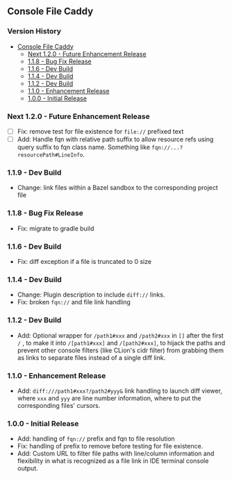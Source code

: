 ## Console File Caddy

[TOC]: # "Version History"

### Version History
- [Console File Caddy](#console-file-caddy)
  - [Next 1.2.0 - Future Enhancement Release](#next-120---future-enhancement-release)
  - [1.1.8 - Bug Fix Release](#118---bug-fix-release)
  - [1.1.6 - Dev Build](#116---dev-build)
  - [1.1.4 - Dev Build](#114---dev-build)
  - [1.1.2 - Dev Build](#112---dev-build)
  - [1.1.0 - Enhancement Release](#110---enhancement-release)
  - [1.0.0 - Initial Release](#100---initial-release)

### Next 1.2.0 - Future Enhancement Release

* [ ] Fix: remove test for file existence for `file://` prefixed text
* [ ] Add: Handle fqn with relative path suffix to allow resource refs using query suffix to fqn
      class name. Something like `fqn://...?resourcePath#LineInfo`.

### 1.1.9 - Dev Build

* Change: link files within a Bazel sandbox to the corresponding project file

### 1.1.8 - Bug Fix Release

* Fix: migrate to gradle build

### 1.1.6 - Dev Build

* Fix: diff exception if a file is truncated to 0 size

### 1.1.4 - Dev Build

* Change: Plugin description to include `diff://` links.
* Fix: broken `fqn://` and file link handling

### 1.1.2 - Dev Build

* Add: Optional wrapper for `/path1#xxx` and `/path2#xxx` in `[]` after the first `/` , to make
  it into `/[path1#xxx]` and `/[path2#xxx]`, to hijack the paths and prevent other console
  filters (like CLion's cidr filter) from grabbing them as links to separate files instead of a
  single diff link.

### 1.1.0 - Enhancement Release

* Add: `diff:///path1#xxx?/path2#yyy&` link handling to launch diff viewer, where `xxx` and
  `yyy` are line number information, where to put the corresponding files' cursors.

### 1.0.0 - Initial Release

* Add: handling of `fqn://` prefix and fqn to file resolution
* Fix: handling of prefix to remove before testing for file existence.
* Add: Custom URL to filter file paths with line/column information and flexibility in what is
  recognized as a file link in IDE terminal console output.

